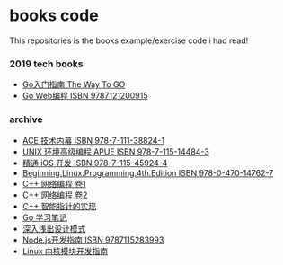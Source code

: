 books code
==========

This repositories is the books example/exercise code i had read!

### 2019 tech books

* [Go入门指南 The Way To GO](https://github.com/chenjianlong/books-code/tree/master/the-way-to-go)
* [Go Web编程 ISBN 9787121200915](https://github.com/chenjianlong/books-code/tree/master/build-web-application-with-golang)

### archive

* [ACE 技术内幕 ISBN 978-7-111-38824-1](https://github.com/chenjianlong/books-code/tree/master/ace-internals)
* [UNIX 环境高级编程 APUE ISBN 978-7-115-14484-3](https://github.com/chenjianlong/books-code/tree/master/advanced-programming-in-the-unix-environment-2nd)
* [精通 iOS 开发 ISBN 978-7-115-45924-4](https://github.com/chenjianlong/books-code/tree/master/beg-iphone-dev-w-swift-3)
* [Beginning.Linux.Programming.4th.Edition ISBN 978-0-470-14762-7](https://github.com/chenjianlong/books-code/tree/master/begin-linux-programming-4th)
* [C++ 网络编程 卷1](https://github.com/chenjianlong/books-code/tree/master/cpp-network-programming-volume1)
* [C++ 网络编程 卷2](https://github.com/chenjianlong/books-code/tree/master/cpp-network-programming-volume2)
* [C++ 智能指针的实现](https://github.com/chenjianlong/books-code/tree/master/cpp-smart-pointer)
* [Go 学习笔记](https://github.com/chenjianlong/books-code/tree/master/go-study-note-v3/ch01)
* [深入浅出设计模式](https://github.com/chenjianlong/books-code/tree/master/head-first-design-pattern)
* [Node.js开发指南 ISBN 9787115283993](https://github.com/chenjianlong/books-code/tree/master/nodejs-developer-guide)
* [Linux 内核模块开发指南](https://github.com/chenjianlong/books-code/tree/master/the-linux-kernel-module-programming-guide)
